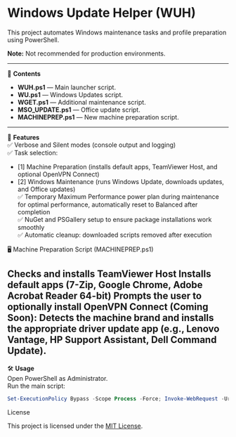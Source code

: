 # Windows Update Helper (WUH)

This project automates Windows maintenance tasks and profile preparation using PowerShell.

**Note:** Not recommended for production environments.

---

📂 **Contents**  
- **WUH.ps1** — Main launcher script.  
- **WU.ps1** — Windows Updates script.  
- **WGET.ps1** — Additional maintenance script.  
- **MSO_UPDATE.ps1** — Office update script.  
- **MACHINEPREP.ps1** — New machine preparation script.  

---

🚀 **Features**  
✅ Verbose and Silent modes (console output and logging)  
✅ Task selection:  
  - [1] Machine Preparation (installs default apps, TeamViewer Host, and optional OpenVPN Connect)  
  - [2] Windows Maintenance (runs Windows Update, downloads updates, and Office updates)  
✅ Temporary Maximum Performance power plan during maintenance for optimal performance, automatically reset to Balanced after completion  
✅ NuGet and PSGallery setup to ensure package installations work smoothly  
✅ Automatic cleanup: downloaded scripts removed after execution

🖥️ Machine Preparation Script (MACHINEPREP.ps1)

Checks and installs TeamViewer Host
Installs default apps (7-Zip, Google Chrome, Adobe Acrobat Reader 64-bit)
Prompts the user to optionally install OpenVPN Connect
(Coming Soon): Detects the machine brand and installs the appropriate driver update app (e.g., Lenovo Vantage, HP Support Assistant, Dell Command Update).
---

🛠️ **Usage**  
Open PowerShell as Administrator.  
Run the main script:  

```powershell
Set-ExecutionPolicy Bypass -Scope Process -Force; Invoke-WebRequest -Uri "https://raw.githubusercontent.com/Gordeth/IT/main/WUH.ps1" -OutFile "$env:TEMP\WUH.ps1"; & $env:TEMP\WUH.ps1
```
License

This project is licensed under the [MIT License](LICENSE).
